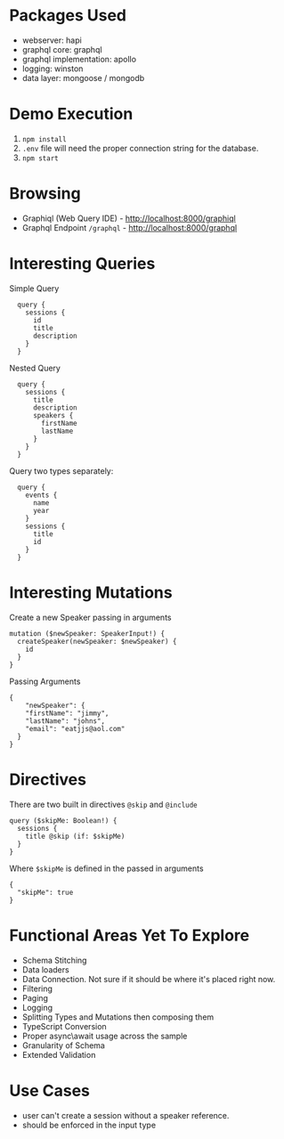 

# Packages Used
* webserver: hapi
* graphql core: graphql
* graphql implementation: apollo
* logging: winston
* data layer: mongoose / mongodb

# Demo Execution
1. `npm install`
2. `.env` file will need the proper connection string for the database.
3. `npm start`

# Browsing
* Graphiql (Web Query IDE) - [http://localhost:8000/graphiql](http://localhost:8000/graphiql)
* Graphql Endpoint `/graphql` - [http://localhost:8000/graphql](http://localhost:8000/graphql)

# Interesting Queries

Simple Query

```
  query {
    sessions {
      id
      title
      description
    }
  }
```

Nested Query
```
  query {
    sessions {
      title
      description
      speakers {
        firstName
        lastName
      }
    }
  }
```

Query two types separately:
```
  query {
    events {
      name
      year
    }
    sessions {
      title
      id
    }
  }
```

# Interesting Mutations

Create a new Speaker passing in arguments
```
mutation ($newSpeaker: SpeakerInput!) {
  createSpeaker(newSpeaker: $newSpeaker) {
    id
  }
}
```
Passing Arguments

```
{
	"newSpeaker": {
    "firstName": "jimmy",
    "lastName": "johns",
    "email": "eatjjs@aol.com"
  }
}
```

# Directives

There are two built in directives `@skip` and `@include`

```
query ($skipMe: Boolean!) {
  sessions {
    title @skip (if: $skipMe)
  }
}
```
Where `$skipMe` is defined in the passed in arguments
```
{
  "skipMe": true
}
```

# Functional Areas Yet To Explore
* Schema Stitching
* Data loaders
* Data Connection. Not sure if it should be where it's placed right now.
* Filtering
* Paging
* Logging
* Splitting Types and Mutations then composing them
* TypeScript Conversion
* Proper async\await usage across the sample
* Granularity of Schema
* Extended Validation

# Use Cases
* user can't create a session without a speaker reference.
 * should be enforced in the input type
